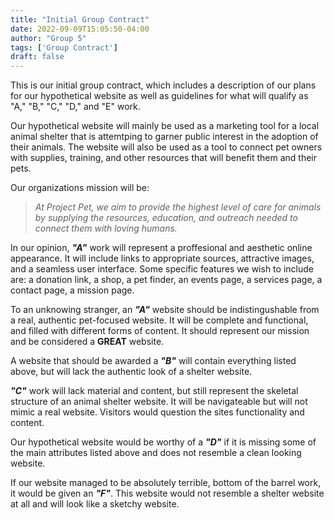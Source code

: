```yaml
---
title: "Initial Group Contract"
date: 2022-09-09T15:05:50-04:00
author: "Group 5"
tags: ['Group Contract']
draft: false
---
```


This is our initial group contract, which includes a description of our plans for our hypothetical website as well as guidelines for what will qualify as "A," "B," "C," "D," and "E" work.

Our hypothetical website will mainly be used as a marketing tool for a local animal shelter that is attemtping to garner public interest in the adoption of their animals. The website will also be used as a tool to connect pet owners with supplies, training, and other resources that will benefit them and their pets.

Our organizations mission will be:

> *At Project Pet, we aim to provide the highest level of care for animals by supplying the resources, education, and outreach needed to connect them with loving humans.*

In our opinion, ***"A"*** work will represent a proffesional and aesthetic online appearance. It will include links to appropriate sources, attractive images, and a seamless user interface. Some specific features we wish to include are: a donation link, a shop, a pet finder, an events page, a services page, a contact page, a mission page.

To an unknowing stranger, an ***"A"*** website should be indistingushable from a real, authentic pet-focused website. It will be complete and functional, and filled with different forms of content. It should represent our mission and be considered a **GREAT** website. 

A website that should be awarded a ***"B"*** will contain everything listed above, but will lack the authentic look of a shelter website.

***"C"*** work will lack material and content, but still represent the skeletal structure of an animal shelter website. It will be navigateable but will not mimic a real website. Visitors would question the sites functionality and content.

Our hypothetical website would be worthy of a ***"D"*** if it is missing some of the main attributes listed above and does not resemble a clean looking website.

If our website managed to be absolutely terrible, bottom of the barrel work, it would be given an ***"F"***. This website would not resemble a shelter website at all and will look like a sketchy website.